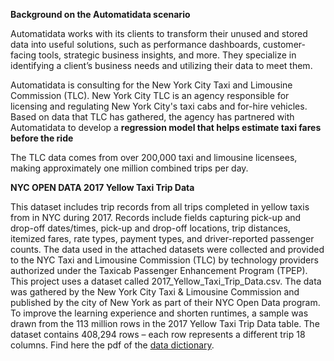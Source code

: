 **Background on the Automatidata scenario**

Automatidata works with its clients to transform their unused and stored data into useful solutions, such as performance dashboards, customer-facing tools, strategic business insights, and more. They specialize in identifying a client’s business needs and utilizing their data to meet them. 

Automatidata is consulting for the New York City Taxi and Limousine Commission (TLC). New York City TLC is an agency responsible for licensing and regulating New York City's taxi cabs and for-hire vehicles. Based on data that TLC has gathered, the agency has partnered with Automatidata to develop a **regression model that helps estimate taxi fares before the ride**

The TLC data comes from over 200,000 taxi and limousine licensees, making approximately one million combined trips per day. 

**NYC OPEN DATA 2017 Yellow Taxi Trip Data**

This dataset includes trip records from all trips completed in yellow taxis from in NYC during 2017. Records include fields capturing pick-up and drop-off dates/times, pick-up and drop-off locations, trip distances, itemized fares, rate types, payment types, and driver-reported passenger counts. The data used in the attached datasets were collected and provided to the NYC Taxi and Limousine Commission (TLC) by technology providers authorized under the Taxicab Passenger Enhancement Program (TPEP). 
This project uses a dataset called 2017_Yellow_Taxi_Trip_Data.csv. The data was gathered by the New York City Taxi & Limousine Commission and published by the city of New York as part of their NYC Open Data program. To improve the learning experience and shorten runtimes, a sample was drawn from the 113 million rows in the 2017 Yellow Taxi Trip Data table. The dataset contains 408,294 rows – each row represents a different trip 18 columns. Find here the pdf of the [data dictionary](https://github.com/Henry1269/Machine-Learning/files/14172738/data_dictionary_trip_records_yellow.pdf).
